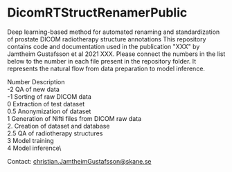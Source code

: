 # DicomRTStructRenamerPublic
Deep learning-based method for automated renaming and standardization of prostate DICOM radiotherapy structure annotations
This repository contains code and documentation used in the publication "XXX" by Jamtheim Gustafsson et al 2021 XXX. Please connect the numbers in the list below to the number in each file present in the repository folder. It represents the natural flow from data preparation to model inference. 

Number  Description\
-2      QA of new data\
-1      Sorting of raw DICOM data\
0       Extraction of test dataset\
0.5     Anonymization of dataset\
1       Generation of Nifti files from DICOM raw data\
2.      Creation of dataset and database\
2.5     QA of radiotherapy structures \
3       Model training\
4       Model inference\

Contact: christian.JamtheimGustafsson@skane.se

